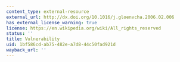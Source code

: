 ```yaml
---
content_type: external-resource
external_url: http://dx.doi.org/10.1016/j.gloenvcha.2006.02.006
has_external_license_warning: true
license: https://en.wikipedia.org/wiki/All_rights_reserved
status: ''
title: Vulnerability
uid: 1bf586cd-ab75-482e-a7d8-44c50fad921d
wayback_url: ''
---
```

